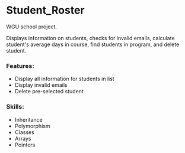 # Student_Roster
WGU school project.

Displays information on students, checks for invalid emails, calculate student's average days in course, find students in program, and delete student.

### Features:
-  Display all information for students in list
-  Display invalid emails
-  Delete pre-selected student

### Skills:
-  Inheritance
-  Polymorphism
-  Classes
-  Arrays
-  Pointers
